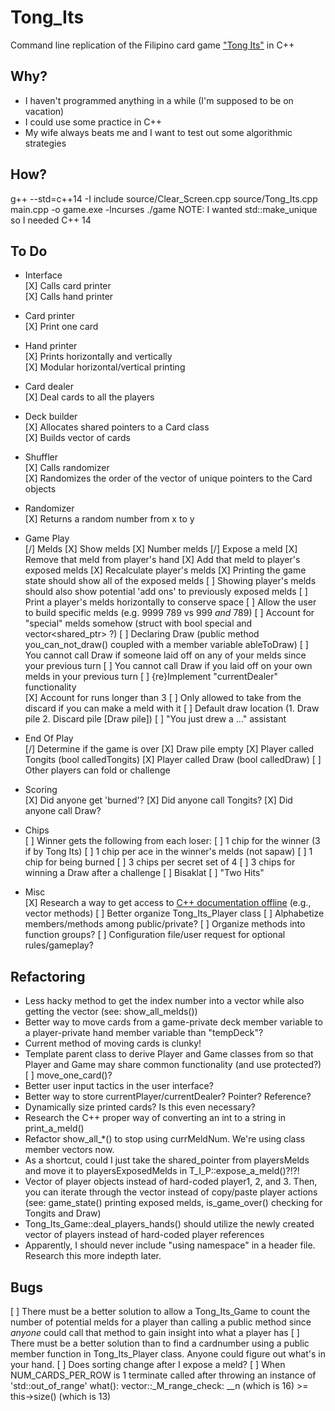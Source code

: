 # Tong_Its
Command line replication of the Filipino card game ["Tong Its"](https://www.pagat.com/rummy/tong-its.html) in C++


## Why?
* I haven't programmed anything in a while (I'm supposed to be on vacation)
* I could use some practice in C++
* My wife always beats me and I want to test out some algorithmic strategies


## How?
g++ --std=c++14 -I include source/Clear_Screen.cpp source/Tong_Its.cpp main.cpp -o game.exe -lncurses
./game
NOTE: I wanted std::make_unique so I needed C++ 14

## To Do
* Interface <br />
    [X] Calls card printer <br />
    [X] Calls hand printer <br />
* Card printer <br />
    [X] Print one card
* Hand printer <br />
    [X] Prints horizontally and vertically <br />
    [X] Modular horizontal/vertical printing <br />
* Card dealer <br />
    [X] Deal cards to all the players
* Deck builder <br />
    [X] Allocates shared pointers to a Card class <br />
    [X] Builds vector of cards <br />
* Shuffler <br />
    [X] Calls randomizer <br />
    [X] Randomizes the order of the vector of unique pointers to the Card objects <br />
* Randomizer <br />
    [X] Returns a random number from x to y <br />
* Game Play <br />
    [/] Melds
        [X] Show melds
        [X] Number melds
        [/] Expose a meld
            [X] Remove that meld from player's hand
            [X] Add that meld to player's exposed melds
            [X] Recalculate player's melds
            [X] Printing the game state should show all of the exposed melds
            [ ] Showing player's melds should also show potential 'add ons' to previously exposed melds
            [ ] Print a player's melds horizontally to conserve space
            [ ] Allow the user to build specific melds (e.g. 9999 789 vs 999 *and* 789)
            [ ] Account for "special" melds somehow (struct with bool special and vector<shared_ptr<PCard>> ?)
    [ ] Declaring Draw (public method you_can_not_draw() coupled with a member variable ableToDraw)
        [ ] You cannot call Draw if someone laid off on any of your melds since your previous turn
        [ ] You cannot call Draw if you laid off on your own melds in your previous turn
    [ ] {re}Implement "currentDealer" functionality <br />
    [X] Account for runs longer than 3
    [ ] Only allowed to take from the discard if you can make a meld with it
    [ ] Default draw location (1. Draw pile 2. Discard pile [Draw pile])
    [ ] "You just drew a ..." assistant
* End Of Play <br />
    [/] Determine if the game is over
        [X] Draw pile empty
        [X] Player called Tongits (bool calledTongits)
        [X] Player called Draw (bool calledDraw)
            [ ] Other players can fold or challenge
* Scoring <br />
    [X] Did anyone get 'burned'?
    [X] Did anyone call Tongits?
    [X] Did anyone call Draw?
* Chips <br />
    [ ] Winner gets the following from each loser:
        [ ] 1 chip for the winner (3 if by Tong Its)
        [ ] 1 chip per ace in the winner's melds (not sapaw)
        [ ] 1 chip for being burned
        [ ] 3 chips per secret set of 4
        [ ] 3 chips for winning a Draw after a challenge
    [ ] Bisaklat
    [ ] "Two Hits"

* Misc <br />
    [X] Research a way to get access to [C++ documentation offline](http://en.cppreference.com/w/Cppreference%3aArchives) (e.g., vector methods)
    [ ] Better organize Tong_Its_Player class
        [ ] Alphabetize members/methods among public/private?
        [ ] Organize methods into function groups?
    [ ] Configuration file/user request for optional rules/gameplay?

## Refactoring
* Less hacky method to get the index number into a vector while also getting the vector (see: show_all_melds())
* Better way to move cards from a game-private deck member variable to a player-private hand member variable than "tempDeck"?
* Current method of moving cards is clunky!
* Template parent class to derive Player and Game classes from so that Player and Game may share common functionality (and use protected?)
    [ ] move_one_card()?
* Better user input tactics in the user interface?
* Better way to store currentPlayer/currentDealer?  Pointer?  Reference?
* Dynamically size printed cards?  Is this even necessary?
* Research the C++ proper way of converting an int to a string in print_a_meld()
* Refactor show_all_*() to stop using currMeldNum.  We're using class member vectors now.
* As a shortcut, could I just take the shared_pointer from playersMelds and move it to playersExposedMelds in T_I_P::expose_a_meld()?!?!
* Vector of player objects instead of hard-coded player1, 2, and 3.  Then, you can iterate through the vector instead of copy/paste player actions (see: game_state() printing exposed melds, is_game_over() checking for Tongits and Draw)
* Tong_Its_Game::deal_players_hands() should utilize the newly created vector of players instead of hard-coded player references
* Apparently, I should never include "using namespace" in a header file.  Research this more indepth later.

## Bugs
[ ] There must be a better solution to allow a Tong_Its_Game to count the number of potential melds for a player than calling a public method since *anyone* could call that method to gain insight into what a player has
[ ] There must be a better solution than to find a cardnumber using a public member function in Tong_Its_Player class.  Anyone could figure out what's in your hand.
[ ] Does sorting change after I expose a meld?
[ ] When NUM_CARDS_PER_ROW is 1
terminate called after throwing an instance of 'std::out_of_range'
  what():  vector::_M_range_check: __n (which is 16) >= this->size() (which is 13)

